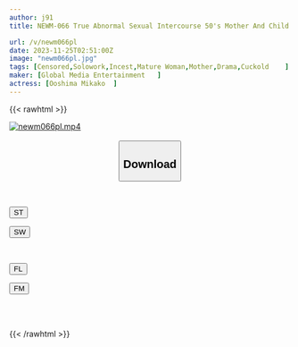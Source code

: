 ```yaml
---
author: j91
title: NEWM-066 True Abnormal Sexual Intercourse 50's Mother And Child Part 5 Motherhood And Lust Driven Crazy By A Spoiled Son Mikako Oshima

url: /v/newm066pl
date: 2023-11-25T02:51:00Z
image: "newm066pl.jpg"
tags: [Censored,Solowork,Incest,Mature Woman,Mother,Drama,Cuckold	 ]
maker: [Global Media Entertainment   ]
actress: [Ooshima Mikako  ]
---
```



{{< rawhtml >}}

<div class="video" data-videoid="dOyAZWJX21FQwW">
    <a href="javascript:;">
        <img src="/v/newm066pl/newm066pl.jpg" width="WIDTH" height="HEIGHT" alt="newm066pl.mp4" loading="lazy">
    </a>
</div>

<script type="text/javascript" src="https://j91.asia/asset/on-demand-st.js"></script>

<br>
  <link rel="stylesheet" href="https://j91.asia/asset/bs5.css">
  
  <center>
  <button class="btn btn-primary" type="button" data-bs-toggle="collapse" data-bs-target=".multi-collapse" aria-expanded="false" aria-controls="multiCollapseExample1 multiCollapseExample2"><h2>Download</h2></button></center>
</p>
<div class="row">
  <div class="col">
    <div class="collapse multi-collapse" id="multiCollapseExample1">
      <div class="card card-body">
	      	      <br>
<div class="buttons">  
<p><a href="https://streamtape.to/v/dOyAZWJX21FQwW" target="_blank"><button class="btn-hover color-3"><i class="fa fa-download"></i> ST</button></a></p>
<p><a href="https://flaswish.com/148ve4wt7vvg" target="_blank"><button class="btn-hover color-2"><i class="fa fa-download"></i> SW</button></a></p></div>
    </div>
  </div>
</div>
  <div class="col">
    <div class="collapse multi-collapse" id="multiCollapseExample2">
      <div class="card card-body">
	      <br>
<div class="buttons">
<p><a href="javascript:;" target="_blank"><button class="btn-hover color-9"><i class="fa fa-download"></i> FL</button></a></p>
<p><a href="javascript:;" target="_blank"><button class="btn-hover color-8"><i class="fa fa-download"></i> FM</button></a></p></div>
<br><br>
      </div>
    </div>
  </div>
</div>

{{< /rawhtml >}}
